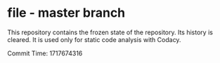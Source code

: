 # file - master branch

This repository contains the frozen state of the repository.
Its history is cleared. It is used only for static code
analysis with Codacy.

Commit Time: 1717674316